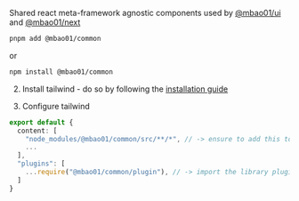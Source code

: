 
Shared react meta-framework agnostic components used by [@mbao01/ui](https://www.npmjs.com/package/@mbao01/ui) and [@mbao01/next](https://www.npmjs.com/package/@mbao01/next)


```bash
pnpm add @mbao01/common
```

or

```bash
npm install @mbao01/common
```

2. Install tailwind - do so by following the [installation guide](https://tailwindcss.com/docs/installation)

3. Configure tailwind

```typescript
export default {
  content: [
    "node_modules/@mbao01/common/src/**/*", // -> ensure to add this to allow tailwind to scan the library for classes
    ...
  ],
  "plugins": [
    ...require("@mbao01/common/plugin"), // -> import the library plugin
  ]
}
```
